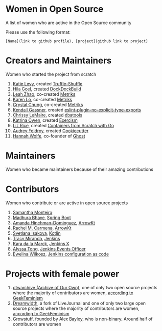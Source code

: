 # Women in Open Source
A list of women who are active in the Open Source community

Please use the following format:
```
[Name](link to github profile), [project](github link to project)
```
# Creators and Maintainers
Women who started the project from scratch

1. [Katie Levy](https://github.com/katielevy1), created [Truffle-Shuffle](https://github.com/intuit/truffle-shuffle)
2. [Hila Goel](https://github.com/HilaG), created [DockDockBuild](https://github.com/intuit/DockDockBuild)
3. [Leah Zhao](https://github.com/wontonswaggie), co-created [Metriks](https://github.com/intuit/metriks)
4. [Karen Lo](https://github.com/karenclo), co-created [Metriks](https://github.com/intuit/metriks)
5. [Crystal Chung](https://github.com/crystal-chung), co-created [Metriks](https://github.com/intuit/metriks)
6. [Kendall Gassner](https://github.com/kendallgassner), created [eslint-plugin-no-explicit-type-exports](https://github.com/intuit/eslint-plugin-no-explicit-type-exports)
7. [Chrissy LeMaire](https://github.com/potatoqualitee), created [dbatools](https://github.com/sqlcollaborative/dbatools)
8. [Katrina Owen](https://github.com/kytrinyx), created [Exercism](https://github.com/exercism)
9. [Liz Rice](https://github.com/lizrice), created [Containers from Scratch with Go](https://github.com/lizrice/containers-from-scratch)
10. [Audrey Feldroy](https://github.com/audreyr), created [Cookiecutter](https://github.com/cookiecutter/cookiecutter)
11. [Hannah Wolfe](https://github.com/ErisDS), co-founder of [Ghost](https://github.com/TryGhost/Ghost)

# Maintainers
Women who became maintainers because of their amazing contributions


# Contributors
Women who contribute or are active in open source projects
1. [Samantha Monteiro](https://github.com/samanthakem)
2. [Madhura Bhave](https://github.com/mbhave), [Spring Boot](https://github.com/spring-projects/spring-boot)
3. [Amanda Hinchman-Dominguez](https://github.com/ahinchman1), [ArrowKt](https://github.com/arrow-kt/arrow-meta)
4. [Rachel M. Carmena](https://github.com/rachelcarmena), [ArrowKt](https://github.com/arrow-kt/arrow)
5. [Svetlana Isakova](https://github.com/svtk), [Kotlin](https://github.com/JetBrains/kotlin)
6. [Tracy Miranda](https://github.com/tracymiranda), [Jenkins](https://github.com/jenkinsci/jenkins)
7. [Kara da la Marck](https://github.com/MarckK), [Jenkins X](https://github.com/jenkins-x)
8. [Alyssa Tong](https://github.com/alyssat), [Jenkins Events Officer](https://jenkins.io/project/board/)
9. [Ewelina Wilkosz](https://github.com/ewelinawilkosz), [Jenkins configuration as code](https://plugins.jenkins.io/configuration-as-code/)

# Projects with female power 
1. [otwarchive (Archive of Our Own)](https://github.com/otwcode/otwarchive), one of only two open source projects where the majority of contributors are women, [according to GeekFeminism](https://geekfeminism.wikia.org/wiki/List_of_women-dominated_projects_in_FLOSS)
2. [Dreamwidth](https://github.com/dreamwidth/dw-free), a fork of LiveJournal and one of only two large open source projects where the majority of contributors are women, [according to GeekFeminism](https://geekfeminism.wikia.org/wiki/List_of_women-dominated_projects_in_FLOSS)
3. [Growstuff](https://github.com/Growstuff/growstuff), founded by Alex Bayley, who is non-binary. Around half of contributors are women
